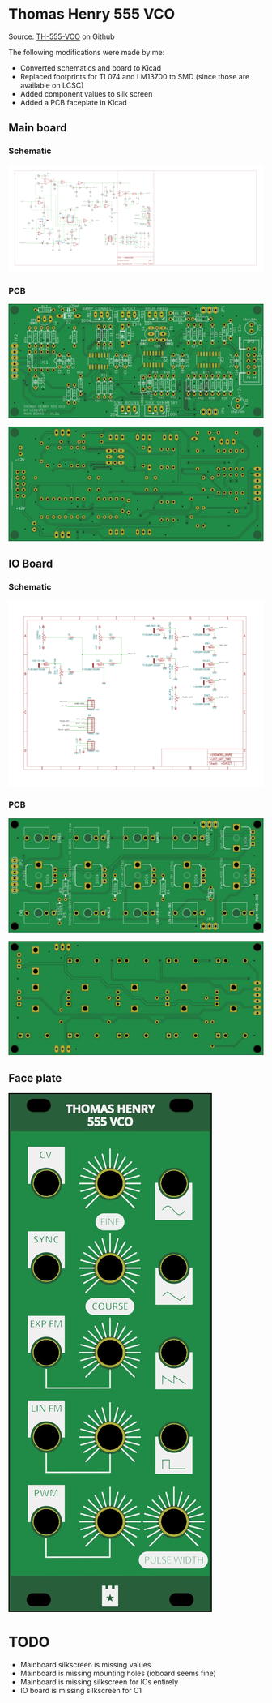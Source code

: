 # Thomas Henry 555 VCO

Source: [TH-555-VCO](https://github.com/gerb-ster/TH-555-VCO) on Github

The following modifications were made by me:

- Converted schematics and board to Kicad
- Replaced footprints for TL074 and LM13700 to SMD (since those are available on LCSC)
- Added component values to silk screen
- Added a PCB faceplate in Kicad

## Main board

### Schematic

![schematic](mainboard/export/Schematic/mainboard-schematic.svg)

### PCB

![top](mainboard/export/PCB/2D_render/jlcpcb_green_enig/mainboard-top.jpg)

![bottom](mainboard/export/PCB/2D_render/jlcpcb_green_enig/mainboard-bottom.jpg)

## IO Board

### Schematic

![schematic](ioboard/export/Schematic/ioboard-schematic.svg)

### PCB

![top](ioboard/export/PCB/2D_render/jlcpcb_green_enig/ioboard-top.jpg)

![bottom](ioboard/export/PCB/2D_render/jlcpcb_green_enig/ioboard-bottom.jpg)

## Face plate

![faceplate](faceplate-kicad/export/PCB/2D_render/jlcpcb_green_enig/faceplate-kicad-top.jpg)

# TODO

- Mainboard silkscreen is missing values
- Mainboard is missing mounting holes (ioboard seems fine)
- Mainboard is missing silkscreen for ICs entirely
- IO board is missing silkscreen for C1

